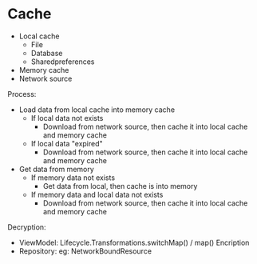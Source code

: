 # Cache

- Local cache
    - File
    - Database
    - Sharedpreferences
- Memory cache
- Network source

Process:
- Load data from local cache into memory cache
    - If local data not exists
        - Download from network source, then cache it into local cache and memory cache
    - If local data "expired"
        - Download from network source, then cache it into local cache and memory cache
- Get data from memory
    - If memory data not exists
        - Get data from local, then cache is into memory
    - If memory data and local data not exists
        - Download from network source, then cache it into local cache and memory cache



Decryption:
- ViewModel: Lifecycle.Transformations.switchMap() / map()
Encription
- Repository: eg: NetworkBoundResource